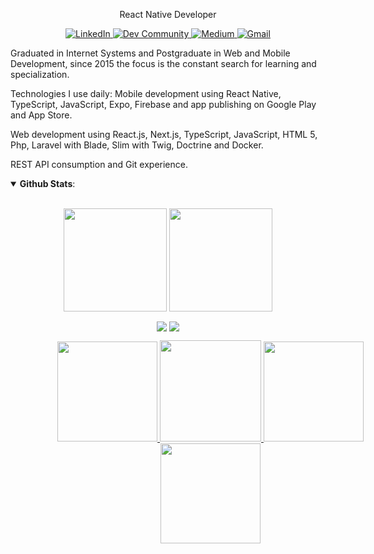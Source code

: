 <p align="center">
  React Native Developer
</p>
<p align="center">
  <a href="https://www.linkedin.com/in/edsonjuniornarvaes" alt="LinkedIn">
    <img alt="LinkedIn" src="https://img.shields.io/badge/linkedin-%230077B5.svg?&style=for-the-badge&logo=linkedin&logoColor=white"/>  
  </a>
  <a href="https://dev.to/edsonjuniornarvaes" alt="Dev Community">
    <img alt="Dev Community" src="https://img.shields.io/badge/dev.to-0A0A0A?style=for-the-badge&logo=dev.to&logoColor=white"/>  
  </a>
  <a href="https://edsonjuniornarvaes.medium.com" alt="Medium">
    <img alt="Medium" src="https://img.shields.io/badge/Medium-%23000000.svg?&style=for-the-badge&logo=Medium&logoColor=white"/>  
  </a>
  <a href="mailto:edsonjunior.narvaes@gmail.com" alt="Gmail">
	<img alt="Gmail" src="https://img.shields.io/badge/Gmail-D14836?style=for-the-badge&logo=gmail&logoColor=white" />  
  </a>
</p>

Graduated in Internet Systems and Postgraduate in Web and Mobile Development, since 2015 the focus is the constant search for learning and specialization.

Technologies I use daily:
Mobile development using React Native, TypeScript, JavaScript, Expo, Firebase and app publishing on Google Play and App Store.

Web development using React.js, Next.js, TypeScript, JavaScript, HTML 5, Php, Laravel with Blade, Slim with Twig, Doctrine and Docker.

REST API consumption and Git experience.

<details open>
  <summary> <b>Github Stats</b>: </summary>
  <br>
  <p align="center">
    <img height=165 align="center" src="https://github-readme-stats.vercel.app/api?username=edsonjuniornarvaes&count_private=true&show_icons=true&theme=radical"/>
    <img height=165 align="center" src="https://github-readme-stats.vercel.app/api/top-langs/?username=edsonjuniornarvaes&langs_count=8&exclude_repo=Senac-Projeto&layout=compact&theme=radical"/>
  </p>
  <p align="center">
    <img align="center" src=https://visitor-badge.laobi.icu/badge?page_id=edsonjuniornarvaes.edsonjuniornarvaes) />
    <img align="center" src=https://img.shields.io/github/followers/edsonjuniornarvaes?label=Follow&style=social)](https://github.com/edsonjuniornarvaes) />
  </p>
</details open>

<div align="center" >
  <a href="https://github.com/edsonjuniornarvaes">
    <div style="width: 40rem">
  <img height="160em"  src="https://github-readme-stats.vercel.app/api?username=edsonjuniornarvaes&show_icons=true&theme=omni&include_all_commits=true&count_private=true&hide_border=true"/>
    <img height="162em"src="https://github-readme-streak-stats.herokuapp.com?user=edsonjuniornarvaes&theme=omni&&hide_border=true&date_format=j%20M%5B%20Y%5D&locale=pt-br" />
     
  <img height="160em"  src="https://github-readme-stats.vercel.app/api/top-langs/?username=edsonjuniornarvaes&theme=omni&hide_border=true&layout=compact&langs_count=5&locale=pt-br"/>
    <img height="160em" src="https://github-readme-stats.vercel.app/api/wakatime?username=edsonjuniornarvaes&theme=omni&hide_border=true&langs_count=5&layout=compact&locale=pt-br" />
      
   </div>
</div>
